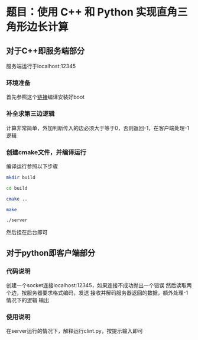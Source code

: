 # 题目：使用 C++ 和 Python 实现直角三角形边长计算

## 对于C++即服务端部分

服务端运行于localhost:12345

### 环境准备

首先参照这个[链接](https://cloud.tencent.com/developer/article/1386141)编译安装好boot

### 补全求第三边逻辑

计算非常简单，外加判断传入的边必须大于等于0，否则返回-1，在客户端处理-1逻辑

### 创建cmake文件，并编译运行

编译运行参照以下步骤
```bash
mkdir build

cd build

cmake ..

make

./server
```
然后挂在后台即可


## 对于python即客户端部分

### 代码说明

创建一个socket连接localhost:12345，如果连接不成功抛出一个错误
然后读取两个边，按服务器要求格式编码，发送
接收并解码服务器返回的数据，额外处理-1情况下的逻辑
输出

### 使用说明

在server运行的情况下，解释运行clint.py，按提示输入即可
